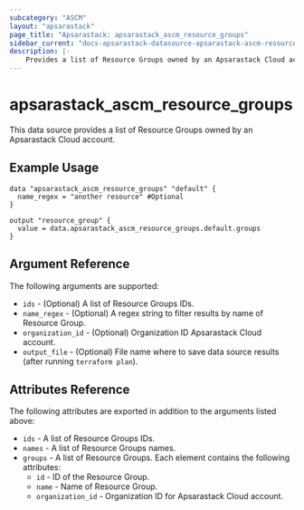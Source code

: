 ```yaml
---
subcategory: "ASCM"
layout: "apsarastack"
page_title: "Apsarastack: apsarastack_ascm_resource_groups"
sidebar_current: "docs-apsarastack-datasource-apsarastack-ascm-resource-groups"
description: |-
    Provides a list of Resource Groups owned by an Apsarastack Cloud account.
---
```


# apsarastack\_ascm\_resource\_groups

This data source provides a list of Resource Groups owned by an Apsarastack Cloud account.


## Example Usage

```
data "apsarastack_ascm_resource_groups" "default" {
  name_regex = "another resource" #Optional
}

output "resource_group" {
  value = data.apsarastack_ascm_resource_groups.default.groups
}
```

## Argument Reference

The following arguments are supported:

* `ids` - (Optional) A list of Resource Groups IDs.
* `name_regex` - (Optional) A regex string to filter results by name of Resource Group.
* `organization_id` - (Optional) Organization ID Apsarastack Cloud account.
* `output_file` - (Optional) File name where to save data source results (after running `terraform plan`).

## Attributes Reference

The following attributes are exported in addition to the arguments listed above:

* `ids` - A list of Resource Groups IDs.
* `names` - A list of Resource Groups names.
* `groups` - A list of Resource Groups. Each element contains the following attributes:
  * `id` - ID of the Resource Group.
  * `name` - Name of Resource Group.
  * `organization_id` - Organization ID for Apsarastack Cloud account.
  
